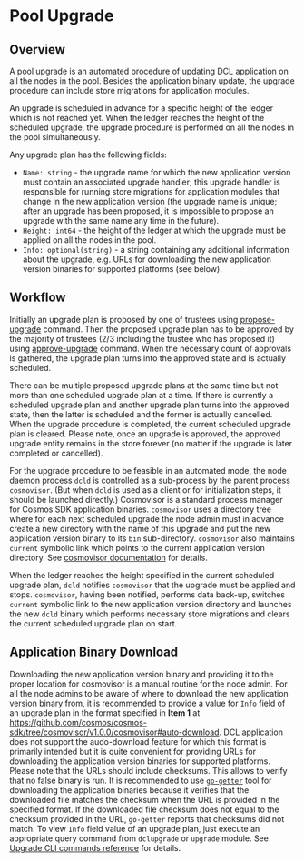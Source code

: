# Pool Upgrade

## Overview

A pool upgrade is an automated procedure of updating DCL application on all the
nodes in the pool. Besides the application binary update, the upgrade procedure
can include store migrations for application modules.

An upgrade is scheduled in advance for a specific height of the ledger which is
not reached yet. When the ledger reaches the height of the scheduled upgrade,
the upgrade procedure is performed on all the nodes in the pool simultaneously.

Any upgrade plan has the following fields:

* `Name: string` - the upgrade name for which the new application version must
    contain an associated upgrade handler; this upgrade handler is responsible
    for running store migrations for application modules that change in the new
    application version (the upgrade name is unique; after an upgrade has been
    proposed, it is impossible to propose an upgrade with the same name any time
    in the future).
* `Height: int64` - the height of the ledger at which the upgrade must be
    applied on all the nodes in the pool.
* `Info: optional(string)` - a string containing any additional information
    about the upgrade, e.g. URLs for downloading the new application version
    binaries for supported platforms (see below).

## Workflow

Initially an upgrade plan is proposed by one of trustees using
[propose-upgrade](./transactions.md#propose_upgrade) command. Then the proposed
upgrade plan has to be approved by the majority of trustees (2/3 including the
trustee who has proposed it) using
[approve-upgrade](./transactions.md#approve_upgrade) command. When the necessary
count of approvals is gathered, the upgrade plan turns into the approved state
and is actually scheduled.

There can be multiple proposed upgrade plans at the same time but not more than
one scheduled upgrade plan at a time. If there is currently a scheduled upgrade
plan and another upgrade plan turns into the approved state, then the latter is
scheduled and the former is actually cancelled. When the upgrade procedure is
completed, the current scheduled upgrade plan is cleared. Please note, once an
upgrade is approved, the approved upgrade entity remains in the store forever
(no matter if the upgrade is later completed or cancelled).

For the upgrade procedure to be feasible in an automated mode, the node daemon
process `dcld` is controlled as a sub-process by the parent process
`cosmovisor`. (But when `dcld` is used as a client or for initialization steps,
it should be launched directly.) Cosmovisor is a standard process manager for
Cosmos SDK application binaries. `cosmovisor` uses a directory tree where for
each next scheduled upgrade the node admin must in advance create a new
directory with the name of this upgrade and put the new application version
binary to its `bin` sub-directory. `cosmovisor` also maintains `current`
symbolic link which points to the current application version directory. See
[cosmovisor
documentation](https://github.com/cosmos/cosmos-sdk/tree/cosmovisor/v1.0.0/cosmovisor)
for details.

When the ledger reaches the height specified in the current scheduled upgrade
plan, `dcld` notifies `cosmovisor` that the upgrade must be applied and stops.
`cosmovisor`, having been notified, performs data back-up, switches `current`
symbolic link to the new application version directory and launches the new
`dcld` binary which performs necessary store migrations and clears the current
scheduled upgrade plan on start.

## Application Binary Download

Downloading the new application version binary and providing it to the proper
location for cosmovisor is a manual routine for the node admin. For all the node
admins to be aware of where to download the new application version binary from,
it is recommended to provide a value for `Info` field of an upgrade plan in the
format specified in **Item 1** at
<https://github.com/cosmos/cosmos-sdk/tree/cosmovisor/v1.0.0/cosmovisor#auto-download>.
DCL application does not support the audo-download feature for which this format
is primarily intended but it is quite convenient for providing URLs for
downloading the application version binaries for supported platforms. Please
note that the URLs should include checksums. This allows to verify that no false
binary is run. It is recommended to use
[`go-getter`](https://github.com/hashicorp/go-getter) tool for downloading the
application binaries because it verifies that the downloaded file matches the
checksum when the URL is provided in the specified format. If the downloaded
file checksum does not equal to the checksum provided in the URL, `go-getter`
reports that checksums did not match. To view `Info` field value of an upgrade
plan, just execute an appropriate query command from `dclupgrade` or `upgrade`
module. See [Upgrade CLI commands reference](./transactions.md#upgrade) for
details.
